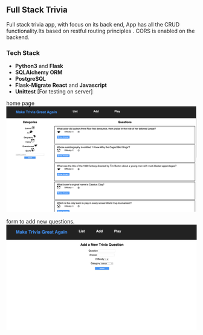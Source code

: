 
## Full Stack Trivia

Full stack trivia app, with focus on its back end, App has all the CRUD functionality.Its based on restful routing principles . CORS is enabled on the backend. 

### Tech Stack

* **Python3** and **Flask** 
* **SQLAlchemy ORM** 
* **PostgreSQL** 
* **Flask-Migrate** 
**React** and **Javascript** 
* **Unittest** [For testing on server]

home page
![home.png](home.png)

form to add new questions.
![add.png](add.png)
